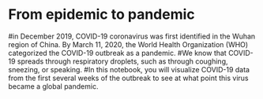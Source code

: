  # From epidemic to pandemic
#in December 2019, COVID-19 coronavirus was first identified in the Wuhan region of China. By March 11, 2020,
  the World Health Organization (WHO) categorized the COVID-19 outbreak as a pandemic.
#We know that COVID-19 spreads through respiratory droplets, such as through coughing, sneezing, or speaking. 
#In this notebook, you will visualize COVID-19 data from the first several weeks of the outbreak to
see at what point this virus became a global pandemic.

